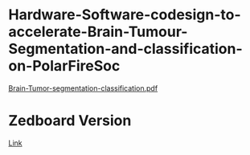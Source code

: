 # Hardware-Software-codesign-to-accelerate-Brain-Tumour-Segmentation-and-classification-on-PolarFireSoc
[Brain-Tumor-segmentation-classification.pdf](https://github.com/vinayrayapati/Brain-Tumour-Segmentation-and-classification-on-PolarFireSoc/files/10435378/Brain-Tumor-segmentation-classification.pdf)



# Zedboard Version

[Link](https://iiitbac-my.sharepoint.com/:u:/g/personal/saketh_gajawada_iiitb_ac_in/EdDK3p2KgWxLrhEn6AAhyYcB3fUp6cf4V4TnnavpbkrROw?e=HYfgBc)
